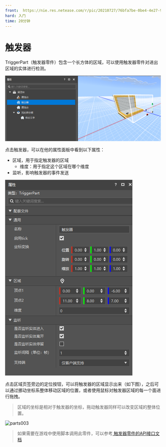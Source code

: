 ```yaml
---
front: 	https://nie.res.netease.com/r/pic/20210727/76bfa7be-0be4-4e27-91a3-b5268695f359.png
hard: 入门
time: 20分钟
---
```


# 触发器

TriggerPart（触发器零件）包含一个长方体的区域，可以使用触发器零件对进出区域的实体进行检测。

![image-20210710181419000](./images/parts001.png)

点击触发器，可以在他的属性面板中看到以下属性：

- 区域，用于指定触发器的区域
  - 维度：用于指定这个区域在哪个维度
- 监听，影响触发器的事件发送

![image-20210710181656492](./images/parts002.png)

点击区域页签旁边的定位按钮，可以将触发器的区域显示出来（如下图），之后可以通过挪动坐标系整体移动区域的位置，或者使用鼠标对触发器区域的每一个面进行拖拽。

> 区域的坐标是相对于触发器的坐标，拖动触发器同样可以改变区域的整体位置。

![parts003](./images/parts003.gif)

>如果需要在游戏中使用脚本调用此零件，可以参考<a href="../../../../mcdocs/3-PresetAPI/预设对象/零件/触发器零件TriggerPart.html" rel="noopenner"> 触发器零件的API接口文档 </a>
